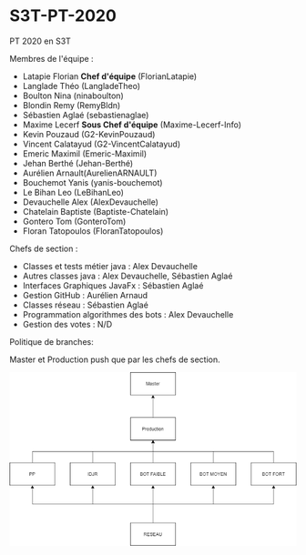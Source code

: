 # S3T-PT-2020
PT 2020 en S3T

Membres de l'équipe : 
- Latapie Florian **Chef d'équipe** (FlorianLatapie)
- Langlade Théo (LangladeTheo)
- Boulton Nina (ninaboulton)
- Blondin Remy (RemyBldn)
- Sébastien Aglaé (sebastienaglae)
- Maxime Lecerf  **Sous Chef d'équipe** (Maxime-Lecerf-Info)
- Kevin Pouzaud (G2-KevinPouzaud)
- Vincent Calatayud (G2-VincentCalatayud)
- Emeric Maximil (Emeric-Maximil)
- Jehan Berthé (Jehan-Berthé)
- Aurélien Arnault(AurelienARNAULT)
- Bouchemot Yanis (yanis-bouchemot)
- Le Bihan Leo (LeBihanLeo)
- Devauchelle Alex (AlexDevauchelle)
- Chatelain Baptiste (Baptiste-Chatelain)
- Gontero Tom (GonteroTom)
- Floran Tatopoulos (FloranTatopoulos)

Chefs de section : 
- Classes et tests métier java : Alex Devauchelle
- Autres classes java : Alex Devauchelle, Sébastien Aglaé 
- Interfaces Graphiques JavaFx : Sébastien Aglaé  
- Gestion GitHub : Aurélien Arnaud 
- Classes réseau : Sébastien Aglaé 
- Programmation algorithmes des bots : Alex Devauchelle
- Gestion des votes : N/D
 
 Politique de branches:
 
 Master et Production push que par les chefs de section.
 
![alt text1][logo]

[logo]: ./Branches.png "Branches"
